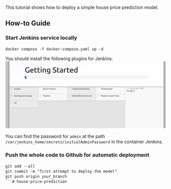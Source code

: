 This tutorial shows how to deploy a simple house price prediction model.

## How-to Guide

### Start Jenkins service locally
```shell
docker compose -f docker-compose.yaml up -d
```
You should install the following plugins for Jenkins:
![Jenkins plugins](./imgs/Jenkins%20plugins.png)

You can find the password for `admin` at the path `/var/jenkins_home/secrets/initialAdminPassword` in the container Jenkins.

### Push the whole code to Github for automatic deployment

```shell
git add --all
git commit -m "first attempt to deploy the model"
git push origin your_branch
```# house-price-prediction
